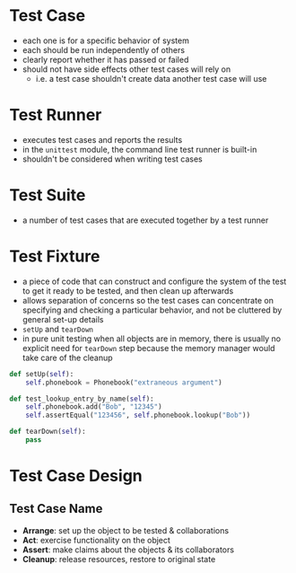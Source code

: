 # Test Case

- each one is for a specific behavior of system
- each should be run independently of others
- clearly report whether it has passed or failed
- should not have side effects other test cases will rely on
    - i.e. a test case shouldn't create data another test case will use


# Test Runner

- executes test cases and reports the results
- in the `unittest` module, the command line test runner is built-in
- shouldn't be considered when writing test cases
 

# Test Suite

- a number of test cases that are executed together by a test runner


# Test Fixture

- a piece of code that can construct and configure the system of the test to get it ready to be tested, and then clean up afterwards
- allows separation of concerns so the test cases can concentrate on specifying and checking a particular behavior, and not be cluttered by general set-up details
- `setUp` and `tearDown`
- in pure unit testing when all objects are in memory, there is usually no explicit need for `tearDown` step because the memory manager would take care of the cleanup

```python
def setUp(self):
    self.phonebook = Phonebook("extraneous argument")

def test_lookup_entry_by_name(self):
    self.phonebook.add("Bob", "12345")
    self.assertEqual("123456", self.phonebook.lookup("Bob"))

def tearDown(self):
    pass
```


# Test Case Design

## Test Case Name

- **Arrange**: set up the object to be tested & collaborations
- **Act**: exercise functionality on the object
- **Assert**: make claims about the objects & its collaborators
- **Cleanup**: release resources, restore to original state